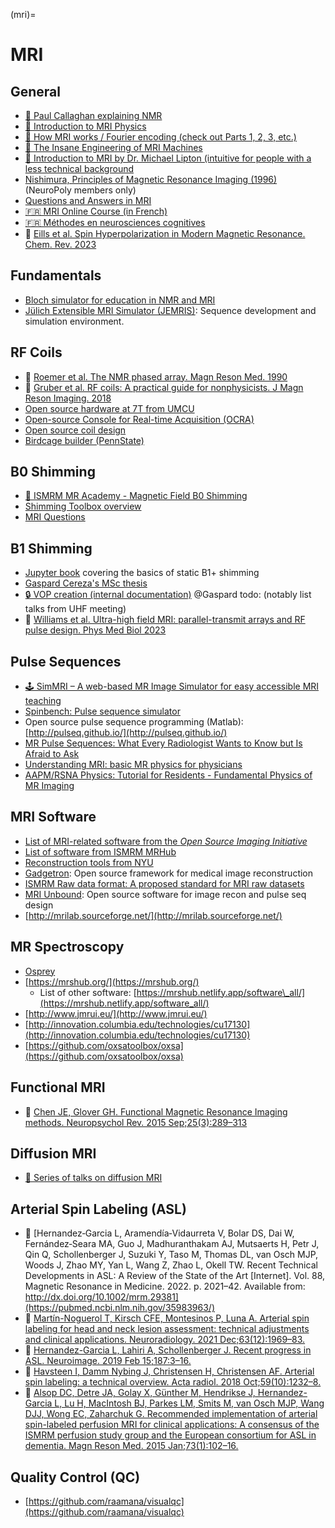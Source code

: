 (mri)=
# MRI

## General

* [🎥 Paul Callaghan explaining NMR](http://www.magritek.com/support/videos/#01)
* [🎥 Introduction to MRI Physics](https://www.youtube.com/watch?v=Ok9ILIYzmaY)
* [🎥 How MRI works / Fourier encoding (check out Parts 1, 2, 3, etc.)](https://www.youtube.com/watch?v=TQegSF4ZiIQ&t=0s&ab_channel=thePIRL)
* [🎥 The Insane Engineering of MRI Machines](https://www.youtube.com/watch?v=NlYXqRG7lus&list=PLVvBuh5zSlbntrik2LUfTHCzUTTMxSYgr&index=6&ab_channel=RealEngineering)
* [🎥 Introduction to MRI by Dr. Michael Lipton (intuitive for people with a less technical background](https://www.youtube.com/watch?v=35gfOtjRcic)
* [Nishimura, Principles of Magnetic Resonance Imaging (1996)](https://drive.google.com/drive/folders/177c9urmoXCYOiEWhuiGeRzKoKsF42cwM) (NeuroPoly members only)
* [Questions and Answers in MRI](https://mriquestions.com/index.html)
* [🇫🇷 MRI Online Course (in French)](https://www.imaios.com/fr/e-Cours/e-MRI)
* [🇫🇷 Méthodes en neurosciences cognitives](https://methodes-cogneuro.github.io/intro.html)
* 📄 [Eills et al. Spin Hyperpolarization in Modern Magnetic Resonance. Chem. Rev. 2023](https://pubs.acs.org/doi/10.1021/acs.chemrev.2c00534)

## Fundamentals

* [Bloch simulator for education in NMR and MRI](http://www.drcmr.dk/bloch)
* [Jülich Extensible MRI Simulator (JEMRIS)](http://www.jemris.org/index.html): Sequence development and simulation environment.

## RF Coils

* 📄 [Roemer et al. The NMR phased array. Magn Reson Med. 1990](https://pubmed.ncbi.nlm.nih.gov/2266841/)
* 📄 [Gruber et al. RF coils: A practical guide for nonphysicists. J Magn Reson Imaging. 2018](https://onlinelibrary.wiley.com/doi/10.1002/jmri.26187)
* [Open source hardware at 7T from UMCU](https://github.com/umcu7tcoillab)
* [Open-source Console for Real-time Acquisition (OCRA)](https://openmri.github.io/ocra/)
* [Open source coil design](https://github.com/OpenMRI/CoilDesign)
* [Birdcage builder (PennState)](http://www.pennstatehershey.org/web/nmrlab/resources/software/javabirdcage)

## B0 Shimming

* [🎥 ISMRM MR Academy - Magnetic Field B0 Shimming](https://www.youtube.com/watch?v=8MinOsuqrYE)
* [Shimming Toolbox overview](https://docs.google.com/document/d/1jNm3qS9L3Wv330jYdoXdwHwhJ5fQlDgukkXZcf_ceJA)
* [MRI Questions](https://mriquestions.com/active-shimming.html)

## B1 Shimming

* [Jupyter book](https://shimming-toolbox.github.io/B1-shimming/) covering the basics of static B1+ shimming
* [Gaspard Cereza's MSc thesis](https://www.dropbox.com/s/4cv8s4t0ioll32q/Master_thesis_Gaspard_Cereza_corrected_2.pdf?dl=0)
* [🔒 VOP creation (internal documentation)](https://docs.google.com/document/d/1uqr4UX4VY8H8cZ_DB9zaj12o0xrswRj44AxE3FZauHM/edit#heading=h.uf4xboevl4xa)
@Gaspard todo: (notably list talks from UHF meeting)
* 📄 [Williams et al. Ultra-high field MRI: parallel-transmit arrays and RF pulse design. Phys Med Biol 2023](https://iopscience.iop.org/article/10.1088/1361-6560/aca4b7)

## Pulse Sequences

* [🕹️ SimMRI – A web-based MR Image Simulator for easy accessible MRI teaching](https://virtmri.keks.li/)
* [Spinbench: Pulse sequence simulator](http://www.heartvista.com/spinbench/)
* Open source pulse sequence programming (Matlab): [http://pulseq.github.io/](http://pulseq.github.io/)
* [MR Pulse Sequences: What Every Radiologist Wants to Know but Is Afraid to Ask](https://pubs.rsna.org/doi/10.1148/rg.262055063)
* [Understanding MRI: basic MR physics for physicians](https://pmj.bmj.com/content/postgradmedj/89/1050/209.full.pdf)
* [AAPM/RSNA Physics: Tutorial for Residents - Fundamental Physics of MR Imaging](https://pubs.rsna.org/doi/10.1148/rg.254055027?url_ver=Z39.88-2003&rfr_id=ori:rid:crossref.org&rfr_dat=cr_pub%3dpubmed)

## MRI Software

* [List of MRI-related software from the _Open Source Imaging Initiative_](https://analyticalsciencejournals.onlinelibrary.wiley.com/doi/10.1002/nbm.5052)
* [List of software from ISMRM MRHub](https://github.com/ISMRM/mrhub)
* [Reconstruction tools from NYU](https://cai2r.net/resources/)
* [Gadgetron](http://gadgetron.sourceforge.net/): Open source framework for medical image reconstruction
* [ISMRM Raw data format: A proposed standard for MRI raw datasets](https://onlinelibrary.wiley.com/doi/10.1002/mrm.26089)
* [MRI Unbound](http://www.ismrm.org/mri_unbound/sequence.htm): Open source software for image recon and pulse seq design
* [http://mrilab.sourceforge.net/](http://mrilab.sourceforge.net/)

## MR Spectroscopy

* [Osprey](https://schorschinho.github.io/osprey/)
* [https://mrshub.org/](https://mrshub.org/)
  * List of other software: [https://mrshub.netlify.app/software\_all/](https://mrshub.netlify.app/software_all/)
* [http://www.jmrui.eu/](http://www.jmrui.eu/)
* [http://innovation.columbia.edu/technologies/cu17130](http://innovation.columbia.edu/technologies/cu17130)
* [https://github.com/oxsatoolbox/oxsa](https://github.com/oxsatoolbox/oxsa)

## Functional MRI

* 📄 [Chen JE, Glover GH. Functional Magnetic Resonance Imaging methods. Neuropsychol Rev. 2015 Sep;25(3):289–313](https://mriquestions.com/uploads/3/4/5/7/34572113/chen_glover_fmri_review_2015art3a10.10072fs11065-015-9294-9.pdf)

## Diffusion MRI

* [🎥 Series of talks on diffusion MRI](http://blog.ismrm.org/2018/04/03/interactive-diffusion-course/)

## Arterial Spin Labeling (ASL)

* 📄 [Hernandez‐Garcia L, Aramendía‐Vidaurreta V, Bolar DS, Dai W, Fernández‐Seara MA, Guo J, Madhuranthakam AJ, Mutsaerts H, Petr J, Qin Q, Schollenberger J, Suzuki Y, Taso M, Thomas DL, van Osch MJP, Woods J, Zhao MY, Yan L, Wang Z, Zhao L, Okell TW. Recent Technical Developments in ASL: A Review of the State of the Art [Internet]. Vol. 88, Magnetic Resonance in Medicine. 2022. p. 2021–42. Available from: http://dx.doi.org/10.1002/mrm.29381](https://pubmed.ncbi.nlm.nih.gov/35983963/)
* 📄 [Martín-Noguerol T, Kirsch CFE, Montesinos P, Luna A. Arterial spin labeling for head and neck lesion assessment: technical adjustments and clinical applications. Neuroradiology. 2021 Dec;63(12):1969–83.](https://pubmed.ncbi.nlm.nih.gov/34427708/)
* 📄 [Hernandez-Garcia L, Lahiri A, Schollenberger J. Recent progress in ASL. Neuroimage. 2019 Feb 15;187:3–16.](https://pubmed.ncbi.nlm.nih.gov/29305164/)
* 📄 [Havsteen I, Damm Nybing J, Christensen H, Christensen AF. Arterial spin labeling: a technical overview. Acta radiol. 2018 Oct;59(10):1232–8.](https://pubmed.ncbi.nlm.nih.gov/29313361/)
* 📄 [Alsop DC, Detre JA, Golay X, Günther M, Hendrikse J, Hernandez-Garcia L, Lu H, MacIntosh BJ, Parkes LM, Smits M, van Osch MJP, Wang DJJ, Wong EC, Zaharchuk G. Recommended implementation of arterial spin-labeled perfusion MRI for clinical applications: A consensus of the ISMRM perfusion study group and the European consortium for ASL in dementia. Magn Reson Med. 2015 Jan;73(1):102–16.](https://onlinelibrary.wiley.com/doi/10.1002/mrm.25197)


## Quality Control (QC)

* [https://github.com/raamana/visualqc](https://github.com/raamana/visualqc)

